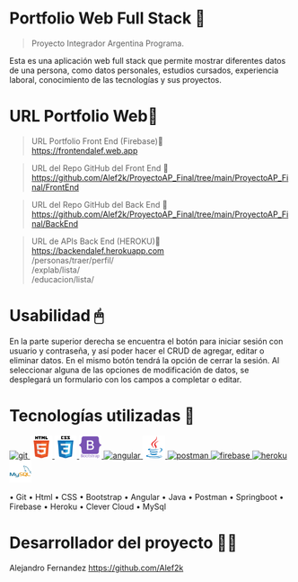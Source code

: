 # Portfolio Web Full Stack 👋 
> Proyecto Integrador Argentina Programa.
 
Esta es una aplicación web full stack que permite mostrar diferentes datos de una persona, como datos personales, estudios cursados, experiencia laboral, 
conocimiento de las tecnologías y sus proyectos. 

# URL Portfolio Web📎

> URL Portfolio Front End (Firebase)📎<br>
https://frontendalef.web.app

> URL del Repo GitHub del Front End 📎<br>
https://github.com/Alef2k/ProyectoAP_Final/tree/main/ProyectoAP_Final/FrontEnd

> URL del Repo GitHub del Back End 📎<br>
https://github.com/Alef2k/ProyectoAP_Final/tree/main/ProyectoAP_Final/BackEnd

> URL de APIs Back End (HEROKU)📎<br>
https://backendalef.herokuapp.com <br>
/personas/traer/perfil/ <br>
/explab/lista/ <br>
/educacion/lista/




# Usabilidad 🖱
En la parte superior derecha se encuentra el botón para iniciar sesión con usuario y contraseña, y así poder hacer el CRUD de agregar, editar o eliminar datos.
En el mismo botón tendrá la opción de cerrar la sesión.
Al seleccionar alguna de las opciones de modificación de datos, se desplegará un formulario con los campos a completar o editar.

# Tecnologías utilizadas 🔨
<p align="left"> 
<a href="https://git-scm.com/" target="_blank" rel="noreferrer"> <img src="https://www.vectorlogo.zone/logos/git-scm/git-scm-icon.svg" alt="git" width="40" height="40"/> </a> 
<a href="https://www.w3.org/html/" target="_blank" rel="noreferrer"> <img src="https://raw.githubusercontent.com/devicons/devicon/master/icons/html5/html5-original-wordmark.svg" alt="html5" width="40" height="40"/> </a> 
<a href="https://www.w3schools.com/css/" target="_blank" rel="noreferrer"> <img src="https://raw.githubusercontent.com/devicons/devicon/master/icons/css3/css3-original-wordmark.svg" alt="css3" width="40" height="40"/> </a>
<a href="https://getbootstrap.com" target="_blank" rel="noreferrer"> <img src="https://raw.githubusercontent.com/devicons/devicon/master/icons/bootstrap/bootstrap-plain-wordmark.svg" alt="bootstrap" width="40" height="40"/> </a> 
<a href="https://angular.io" target="_blank" rel="noreferrer"> <img src="https://angular.io/assets/images/logos/angular/angular.svg" alt="angular" width="40" height="40"/> </a> 
<a href="https://www.java.com" target="_blank" rel="noreferrer"> <img src="https://raw.githubusercontent.com/devicons/devicon/master/icons/java/java-original.svg" alt="java" width="40" height="40"/> </a>
<a href="https://postman.com" target="_blank" rel="noreferrer"> <img src="https://www.vectorlogo.zone/logos/getpostman/getpostman-icon.svg" alt="postman" width="40" height="40"/> </a> 
<a href="https://firebase.google.com/" target="_blank" rel="noreferrer"><img src="https://www.vectorlogo.zone/logos/firebase/firebase-icon.svg" alt="firebase" width="40" height="40"/> </a> 
<a href="https://heroku.com" target="_blank" rel="noreferrer"> <img src="https://www.vectorlogo.zone/logos/heroku/heroku-icon.svg" alt="heroku" width="40" height="40"/> </a> 
<a href="https://www.mysql.com/" target="_blank" rel="noreferrer"> <img src="https://raw.githubusercontent.com/devicons/devicon/master/icons/mysql/mysql-original-wordmark.svg" alt="mysql" width="40" height="40"/> </a> </p>

• Git
• Html
• CSS
• Bootstrap
• Angular
• Java
• Postman
• Springboot
• Firebase
• Heroku
• Clever Cloud
• MySql

# Desarrollador del proyecto 👩‍💻
Alejandro Fernandez
https://github.com/Alef2k


